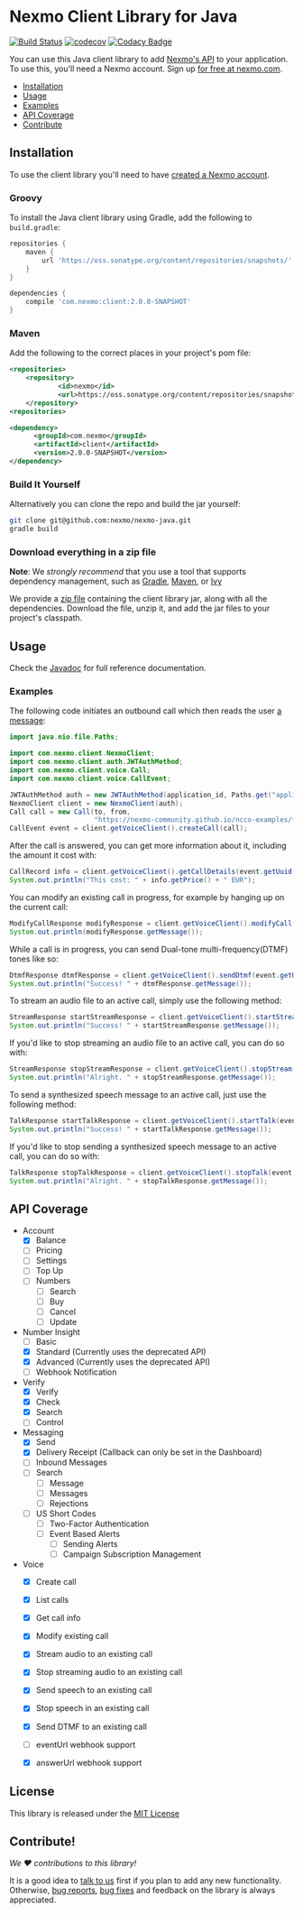 # Nexmo Client Library for Java

[![Build Status](https://travis-ci.org/Nexmo/nexmo-java.svg?branch=version-2)](https://travis-ci.org/Nexmo/nexmo-java)
[![codecov](https://codecov.io/gh/Nexmo/nexmo-java/branch/version-2/graph/badge.svg)](https://codecov.io/gh/Nexmo/nexmo-java)
[![Codacy Badge](https://api.codacy.com/project/badge/Grade/9888a9f2ec0d4599a11762e5d946da17)](https://www.codacy.com/app/mark-smith/nexmo-java?utm_source=github.com&amp;utm_medium=referral&amp;utm_content=Nexmo/nexmo-java&amp;utm_campaign=Badge_Grade)


You can use this Java client library to add [Nexmo's API](#api-coverage) to your application. To use this, you'll
need a Nexmo account. Sign up [for free at nexmo.com][signup].

 * [Installation](#installation)
 * [Usage](#usage)
 * [Examples](#examples)
 * [API Coverage](#api-coverage)
 * [Contribute](#contribute)


## Installation

To use the client library you'll need to have [created a Nexmo account][signup].

### Groovy

To install the Java client library using Gradle, add the following to `build.gradle`:

```groovy
repositories {
    maven {
        url 'https://oss.sonatype.org/content/repositories/snapshots/'
    }
}

dependencies {
    compile 'com.nexmo:client:2.0.0-SNAPSHOT'
}
```

### Maven

Add the following to the correct places in your project's pom file:

```xml
<repositories>
    <repository>
            <id>nexmo</id>
            <url>https://oss.sonatype.org/content/repositories/snapshots/</url>
    </repository>
<repositories>
```

```xml
<dependency>
      <groupId>com.nexmo</groupId>
      <artifactId>client</artifactId>
      <version>2.0.0-SNAPSHOT</version>
</dependency>
```

### Build It Yourself

Alternatively you can clone the repo and build the jar yourself:

```bash
git clone git@github.com:nexmo/nexmo-java.git
gradle build
```

### Download everything in a zip file

**Note**: We *strongly recommend* that you use a tool that supports dependency management, such as [Gradle], [Maven],
or [Ivy]

We provide a [zip file](https://github.com/Nexmo/nexmo-java/releases/download/v2.0.0-SNAPSHOT/client-2.0.0-SNAPSHOT.zip)
containing the client library jar, along with all the dependencies. Download the file, unzip it, and add the jar files
to your project's classpath.

[Gradle]: https://gradle.org/
[Maven]: https://maven.apache.org/
[Ivy]: http://ant.apache.org/ivy/


## Usage

Check the [Javadoc](http://nexmo.github.io/nexmo-java/) for full
reference documentation.

### Examples

The following code initiates an outbound call which then reads the user [a message](https://nexmo-community.github.io/ncco-examples/first_call_talk.json):

```java
import java.nio.file.Paths;

import com.nexmo.client.NexmoClient;
import com.nexmo.client.auth.JWTAuthMethod;
import com.nexmo.client.voice.Call;
import com.nexmo.client.voice.CallEvent;

JWTAuthMethod auth = new JWTAuthMethod(application_id, Paths.get("application_key.pem"));
NexmoClient client = new NexmoClient(auth);
Call call = new Call(to, from,
                     "https://nexmo-community.github.io/ncco-examples/first_call_talk.json");
CallEvent event = client.getVoiceClient().createCall(call);
```

After the call is answered, you can get more information about it, including
the amount it cost with:

```java
CallRecord info = client.getVoiceClient().getCallDetails(event.getUuid());
System.out.println("This cost: " + info.getPrice() + " EUR");
```

You can modify an existing call in progress, for example by hanging up on the current call:

```java
ModifyCallResponse modifyResponse = client.getVoiceClient().modifyCall(event.getUuid(), "hangup");
System.out.println(modifyResponse.getMessage());
```

While a call is in progress, you can send Dual-tone multi-frequency(DTMF) tones like so:

```java
DtmfResponse dtmfResponse = client.getVoiceClient().sendDtmf(event.getUuid(), "332393");
System.out.println("Success! " + dtmfResponse.getMessage());
```

To stream an audio file to an active call, simply use the following method:

```java
StreamResponse startStreamResponse = client.getVoiceClient().startStream(event.getUuid(), "https://nexmo-community.github.io/ncco-examples/assets/voice_api_audio_streaming.mp3");
System.out.println("Success! " + startStreamResponse.getMessage());
```

If you'd like to stop streaming an audio file to an active call, you can do so with:
```java
StreamResponse stopStreamResponse = client.getVoiceClient().stopStream(event.getUuid());
System.out.println("Alright. " + stopStreamResponse.getMessage());
```

To send a synthesized speech message to an active call, just use the following method:

```java
TalkResponse startTalkResponse = client.getVoiceClient().startTalk(event.getUuid(), "Hello World");
System.out.println("Success! " + startTalkResponse.getMessage());
```

If you'd like to stop sending a synthesized speech message to an active call, you can do so with:
```java
TalkResponse stopTalkResponse = client.getVoiceClient().stopTalk(event.getUuid());
System.out.println("Alright. " + stopTalkResponse.getMessage());
```

## API Coverage

* Account
    * [x] Balance
    * [ ] Pricing
    * [ ] Settings
    * [ ] Top Up
    * [ ] Numbers
        * [ ] Search
        * [ ] Buy
        * [ ] Cancel
        * [ ] Update
* Number Insight
    * [ ] Basic
    * [x] Standard (Currently uses the deprecated API)
    * [x] Advanced (Currently uses the deprecated API)
    * [ ] Webhook Notification
* Verify
    * [x] Verify
    * [x] Check
    * [x] Search
    * [ ] Control
* Messaging
    * [x] Send
    * [x] Delivery Receipt (Callback can only be set in the Dashboard)
    * [ ] Inbound Messages
    * [ ] Search
        * [ ] Message
        * [ ] Messages
        * [ ] Rejections
    * [ ] US Short Codes
        * [ ] Two-Factor Authentication
        * [ ] Event Based Alerts
            * [ ] Sending Alerts
            * [ ] Campaign Subscription Management
* Voice
    * [x] Create call
    * [x] List calls
    * [x] Get call info
    * [x] Modify existing call
    * [x] Stream audio to an existing call
    * [x] Stop streaming audio to an existing call
    * [x] Send speech to an existing call
    * [x] Stop speech in an existing call
    * [x] Send DTMF to an existing call
    * [ ] eventUrl webhook support
    * [x] answerUrl webhook support


## License

This library is released under the [MIT License][license]


## Contribute!

_We :heart: contributions to this library!_

It is a good idea to [talk to us](https://nexmo-community-invite.herokuapp.com/)
first if you plan to add any new functionality.
Otherwise, [bug reports](https://github.com/Nexmo/nexmo-java/issues),
[bug fixes](https://github.com/Nexmo/nexmo-java/pulls) and feedback on the
library is always appreciated.


[create_account]: https://docs.nexmo.com/tools/dashboard#setting-up-your-nexmo-account
[signup]: https://dashboard.nexmo.com/sign-up?utm_source=DEV_REL&utm_medium=github&utm_campaign=[LANGUAGE]-client-library
[doc_sms]: https://docs.nexmo.com/api-ref/sms-api?utm_source=DEV_REL&utm_medium=github&utm_campaign=[LANGUAGE]-client-library
[license]: LICENSE.txt
